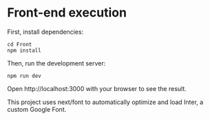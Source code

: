# Front-end execution

First, install dependencies:

```npm
cd Front
npm install
```
Then, run the development server:

```npm
npm run dev
```
Open http://localhost:3000 with your browser to see the result.

This project uses next/font to automatically optimize and load Inter, a custom Google Font.
